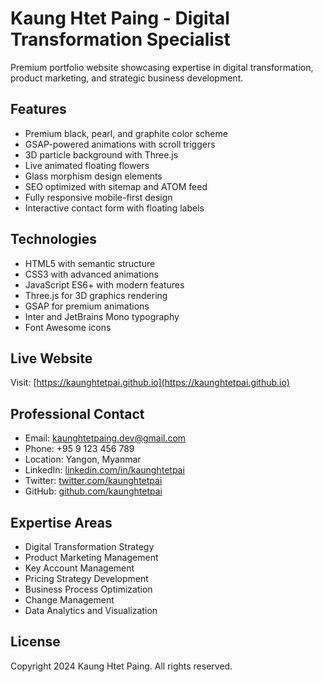 # Kaung Htet Paing - Digital Transformation Specialist

Premium portfolio website showcasing expertise in digital transformation, product marketing, and strategic business development.

## Features

- Premium black, pearl, and graphite color scheme
- GSAP-powered animations with scroll triggers
- 3D particle background with Three.js
- Live animated floating flowers
- Glass morphism design elements
- SEO optimized with sitemap and ATOM feed
- Fully responsive mobile-first design
- Interactive contact form with floating labels

## Technologies

- HTML5 with semantic structure
- CSS3 with advanced animations
- JavaScript ES6+ with modern features
- Three.js for 3D graphics rendering
- GSAP for premium animations
- Inter and JetBrains Mono typography
- Font Awesome icons

## Live Website

Visit: [https://kaunghtetpai.github.io](https://kaunghtetpai.github.io)

## Professional Contact

- Email: kaunghtetpaing.dev@gmail.com
- Phone: +95 9 123 456 789
- Location: Yangon, Myanmar
- LinkedIn: [linkedin.com/in/kaunghtetpai](https://linkedin.com/in/kaunghtetpai)
- Twitter: [twitter.com/kaunghtetpai](https://twitter.com/kaunghtetpai)
- GitHub: [github.com/kaunghtetpai](https://github.com/kaunghtetpai)

## Expertise Areas

- Digital Transformation Strategy
- Product Marketing Management
- Key Account Management
- Pricing Strategy Development
- Business Process Optimization
- Change Management
- Data Analytics and Visualization

## License

Copyright 2024 Kaung Htet Paing. All rights reserved.